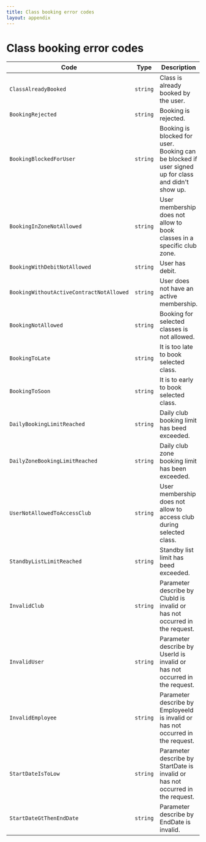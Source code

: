 ```yaml
---
title: Class booking error codes
layout: appendix
---
```


# Class booking error codes

Code            							| Type        | Description
-----|----------|----------------------------------------------------
`ClassAlreadyBooked`     					|`string`     | Class is already booked by the user.
`BookingRejected`    						|`string`     | Booking is rejected.
`BookingBlockedForUser`            			|`string`     | Booking is blocked for user. Booking can be blocked if user signed up for class and didn't show up.
`BookingInZoneNotAllowed`     				|`string`     | User membership does not allow to book classes in a specific club zone.
`BookingWithDebitNotAllowed`     			|`string`     | User has debit.
`BookingWithoutActiveContractNotAllowed`	|`string`     | User does not have an active membership.
`BookingNotAllowed`       					|`string`     | Booking for selected classes is not allowed.
`BookingToLate`								|`string`     | It is too late to book selected class.
`BookingToSoon`								|`string`     | It is to early to book selected class.
`DailyBookingLimitReached`					|`string`     | Daily club booking limit has beed exceeded.
`DailyZoneBookingLimitReached`				|`string`     | Daily club zone booking limit has been exceeded.
`UserNotAllowedToAccessClub`				|`string`     | User membership does not allow to access club during selected class.
`StandbyListLimitReached`					|`string`     | Standby list limit has beed exceeded.
`InvalidClub` 								|`string`     | Parameter describe by ClubId is invalid or has not occurred in the request.
`InvalidUser` 								|`string`     | Parameter describe by UserId is invalid or has not occurred in the request.
`InvalidEmployee` 							|`string`     | Parameter describe by EmployeeId is invalid or has not occurred in the request.
`StartDateIsToLow` 							|`string`     | Parameter describe by StartDate is invalid or has not occurred in the request.
`StartDateGtThenEndDate` 					|`string`     | Parameter describe by EndDate is invalid.




